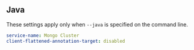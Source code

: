 ## Java

These settings apply only when `--java` is specified on the command line.

```yaml $(java)
service-name: Mongo Cluster
client-flattened-annotation-target: disabled
```
